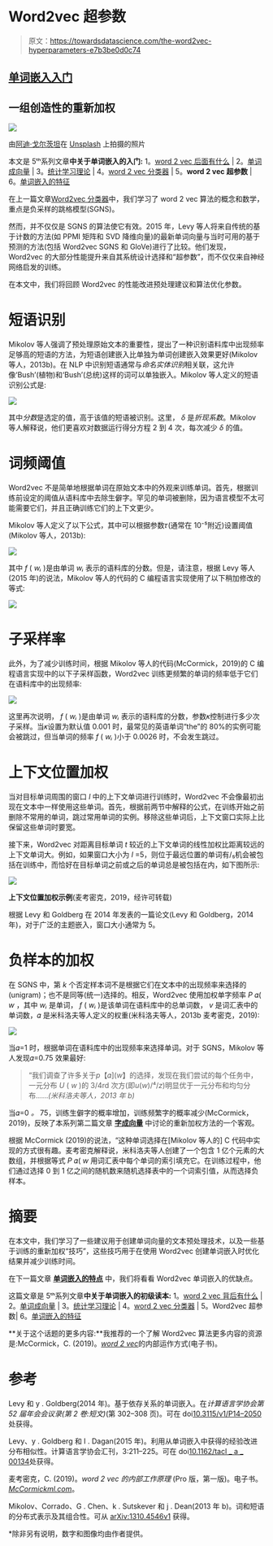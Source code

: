 # Word2vec 超参数

> 原文：<https://towardsdatascience.com/the-word2vec-hyperparameters-e7b3be0d0c74>

## [单词嵌入入门](https://towardsdatascience.com/tagged/word-embeddings-primer)

## 一组创造性的重新加权

![](img/333a0d0545d660a93a6389e555f74e4c.png)

由[阿迪·戈尔茨坦](https://unsplash.com/@adigold1)在 [Unsplash](https://unsplash.com/?utm_source=medium&utm_medium=referral) 上拍摄的照片

本文是 5ᵗʰ系列文章**中关于单词嵌入的入门:** 1。[word 2 vec 后面有什么](https://medium.com/@jongim/a-primer-on-word-embeddings-95e3326a833a) | 2。[单词成向量](https://medium.com/@jongim/words-into-vectors-a7ba23acaf3d) |
3。[统计学习理论](https://medium.com/@jongim/statistical-learning-theory-26753bdee66e) | 4。[word 2 vec 分类器](https://medium.com/@jongim/the-word2vec-classifier-5656b04143da) |
5。**word 2 vec 超参数** | 6。[单词嵌入的特征](https://medium.com/@jongim/characteristics-of-word-embeddings-59d8978b5c02)

在上一篇文章[Word2vec 分类器](https://medium.com/@jongim/the-word2vec-classifier-5656b04143da)中，我们学习了 word 2 vec 算法的概念和数学，重点是负采样的跳格模型(SGNS)。

然而，并不仅仅是 SGNS 的算法使它有效。2015 年，Levy 等人将来自传统的基于计数的方法(如 PPMI 矩阵和 SVD 降维向量)的最新单词向量与当时可用的基于预测的方法(包括 Word2vec SGNS 和 GloVe)进行了比较。他们发现，Word2vec 的大部分性能提升来自其系统设计选择和“超参数”，而不仅仅来自神经网络启发的训练。

在本文中，我们将回顾 Word2vec 的性能改进预处理建议和算法优化参数。

# 短语识别

Mikolov 等人强调了预处理原始文本的重要性，提出了一种识别语料库中出现频率足够高的短语的方法，为短语创建嵌入比单独为单词创建嵌入效果更好(Mikolov 等人，2013b)。在 NLP 中识别短语通常与*命名实体识别*相关联，这允许像‘Bush’(植物)和‘Bush’(总统)这样的词可以单独嵌入。Mikolov 等人定义的短语识别公式是:

![](img/06b5e2cc58a8afa2b1b4eb1422768dc1.png)

其中*分数*是选定的值，高于该值的短语被识别。这里， *δ* 是*折现系数*。Mikolov 等人解释说，他们更喜欢对数据运行得分方程 2 到 4 次，每次减少 *δ* 的值。

# 词频阈值

Word2vec 不是简单地根据单词在原始文本中的外观来训练单词。首先，根据训练前设定的阈值从语料库中去除生僻字。罕见的单词被删除，因为语言模型不太可能需要它们，并且正确训练它们的上下文更少。

Mikolov 等人定义了以下公式，其中可以根据参数𝜏(通常在 10⁻⁵附近)设置阈值(Mikolov 等人，2013b):

![](img/45a19f8e2d3abb43271040c19945590b.png)

其中 *f* ( *wᵢ* )是由单词 *wᵢ* 表示的语料库的分数。但是，请注意，根据 Levy 等人(2015 年)的说法，Mikolov 等人的代码的 C 编程语言实现使用了以下稍加修改的等式:

![](img/93bc3446eb096aceb0f602712fde09a5.png)

# 子采样率

此外，为了减少训练时间，根据 Mikolov 等人的代码(McCormick，2019)的 C 编程语言实现中的以下子采样函数，Word2vec 训练更频繁的单词的频率低于它们在语料库中的出现频率:

![](img/bc5393eeaec80bf43ef95a5ca88b6dfb.png)

这里再次说明， *f* ( *wᵢ* )是由单词 *wᵢ* 表示的语料库的分数，参数𝜅控制进行多少次子采样。当𝜅设置为默认值 0.001 时，最常见的英语单词“the”的 80%的实例可能会被跳过，但当单词的频率 *f* ( *wᵢ* )小于 0.0026 时，不会发生跳过。

# 上下文位置加权

当对目标单词周围的窗口 *l* 中的上下文单词进行训练时，Word2vec 不会像最初出现在文本中一样使用这些单词。首先，根据前两节中解释的公式，在训练开始之前删除不常用的单词，跳过常用单词的实例。移除这些单词后，上下文窗口实际上比保留这些单词时要宽。

接下来，Word2vec 对距离目标单词 *t* 较近的上下文单词的线性加权比距离较远的上下文单词大。例如，如果窗口大小为 *l* =5，则位于最远位置的单词有/₅机会被包括在训练中，而恰好在目标单词之前或之后的单词总是被包括在内，如下图所示:

![](img/96b8c2c53fbf8fdf45b51f6b382af9df.png)

**上下文位置加权示例**(麦考密克，2019，经许可转载)

根据 Levy 和 Goldberg 在 2014 年发表的一篇论文(Levy 和 Goldberg，2014 年)，对于广泛的主题嵌入，窗口大小通常为 5。

# 负样本的加权

在 SGNS 中，第 *k* 个否定样本词不是根据它们在文本中的出现频率来选择的(unigram)；也不是同等(统一)选择的。相反，Word2vec 使用加权单字频率 *P* 𝛼( *w* ，其中 *wᵢ* 是单词， *f* ( *wᵢ* )是该单词在语料库中的总单词数， *v* 是词汇表中的单词数，𝛼 是米科洛夫等人定义的权重(米科洛夫等人，2013b 麦考密克，2019):

![](img/96d996531bd4455d6ca47ce04179ffd0.png)

当𝛼=1 时，根据单词在语料库中的出现频率来选择单词。对于 SGNS，Mikolov 等人发现𝛼=0.75 效果最好:

> “我们调查了许多关于*p*【𝛼](*w*】的选择，发现在我们尝试的每个任务中，一元分布 *U* ( *w* )的 3/4rd 次方(即*u*(*w*)/⁴/*z*)明显优于一元分布和均匀分布……*(米科洛夫等人，2013 年 b)*

当𝛼=0 *。* 75，训练生僻字的概率增加，训练频繁字的概率减少(McCormick，2019)，反映了本系列第二篇文章 [**字成向量**](https://medium.com/@jongim/words-into-vectors-a7ba23acaf3d) 中讨论的重新加权方法的一个客观。

根据 McCormick (2019)的说法，“这种单词选择在[Mikolov 等人的] C 代码中实现的方式很有趣。麦考密克解释说，米科洛夫等人创建了一个包含 1 亿个元素的大数组，并根据等式 *P* 𝛼( *w* 用词汇表中每个单词的索引填充它。在训练过程中，他们通过选择 0 到 1 亿之间的随机数来随机选择表中的一个词索引值，从而选择负样本。

# 摘要

在本文中，我们学习了一些建议用于创建单词向量的文本预处理技术，以及一些基于训练的重新加权“技巧”，这些技巧用于在使用 Word2vec 创建单词嵌入时优化结果并减少训练时间。

在下一篇文章 [**单词嵌入的特点**](https://medium.com/@jongim/characteristics-of-word-embeddings-59d8978b5c02) 中，我们将看看 Word2vec 单词嵌入的优缺点。

这篇文章是 5ᵗʰ系列文章**中关于单词嵌入的初级读本:** 1。[word 2 vec 背后有什么](https://medium.com/@jongim/a-primer-on-word-embeddings-95e3326a833a) | 2。[单词成向量](https://medium.com/@jongim/words-into-vectors-a7ba23acaf3d) |
3。[统计学习理论](https://medium.com/@jongim/statistical-learning-theory-26753bdee66e) | 4。[word 2 vec 分类器](https://medium.com/@jongim/the-word2vec-classifier-5656b04143da) |
5。Word2vec 超参数| 6。[单词嵌入的特征](https://medium.com/@jongim/characteristics-of-word-embeddings-59d8978b5c02)

**关于这个话题的更多内容:**我推荐的一个了解 Word2vec 算法更多内容的资源是:McCormick，C. (2019)。[*word 2 vec*](https://www.chrismccormick.ai/word2vec-ebook)的内部运作方式(电子书)。

# 参考

Levy 和 y . Goldberg(2014 年)。基于依存关系的单词嵌入。在*计算语言学协会第 52 届年会会议录(第 2 卷:短文)*(第 302–308 页)。可在 doi[10.3115/v1/P14–2050](http://dx.doi.org/10.3115/v1/P14-2050)处获得。

Levy、y . Goldberg 和 I . Dagan(2015 年)。利用从单词嵌入中获得的经验改进分布相似性。计算语言学协会汇刊，3:211–225。可在 doi[10.1162/tacl _ a _ 00134](https://www.aclweb.org/anthology/W14-1618/)处获得。

麦考密克，C. (2019)。*word 2 vec 的内部工作原理* (Pro 版，第一版)。电子书。[*McCormickml.com*](https://mccormickml.com)。

Mikolov、Corrado、G . Chen、k . Sutskever 和 j . Dean(2013 年 b)。词和短语的分布式表示及其组合性。可从 [arXiv:1310.4546v1](https://arxiv.org/abs/1310.4546) 获得。

*除非另有说明，数字和图像均由作者提供。